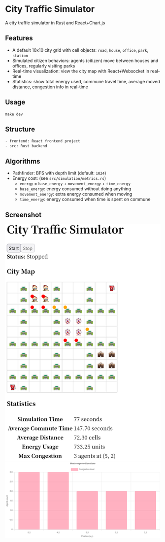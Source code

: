 # City Traffic Simulator

A city traffic simulator in Rust and React+Chart.js

## Features

- A default 10x10 city grid with cell objects: `road`, `house`, `office`, `park`, `station`
- Simulated citizen behaviors: agents (citizen) move between houses and offices, regularly visiting parks
- Real-time visualization: view the city map with React+Websocket in real-time
- Statistics: show total energy used, commune travel time, average moved distance, congestion info in real-time

## Usage

```
make dev
```

## Structure

```
- frontend: React frontend project
- src: Rust backend
```

## Algorithms

- Pathfinder: BFS with depth limit (default: `1024`)
- Energy cost: (see `src/simulation/metrics.rs`)
    + `energy` = `base_energy` + `movement_energy` + `time_energy`
    + `base_energy`: energy consumed without doing anything
    + `movement_energy`: extra energy consumed when moving
    + `time_energy`: energy consumed when time is spent on commune

## Screenshot

![screenshot: city grid map](screenshot_1.png)
![screenshot: statistics](screenshot_2.png)
